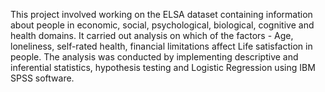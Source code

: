 This project involved working on the ELSA dataset containing information about people in economic, social, psychological, biological, cognitive and health domains. It carried out analysis on which of the factors - Age, loneliness, self-rated health, financial limitations affect Life satisfaction in people. The analysis was conducted by implementing descriptive and inferential statistics, hypothesis testing and Logistic Regression using IBM SPSS software.
